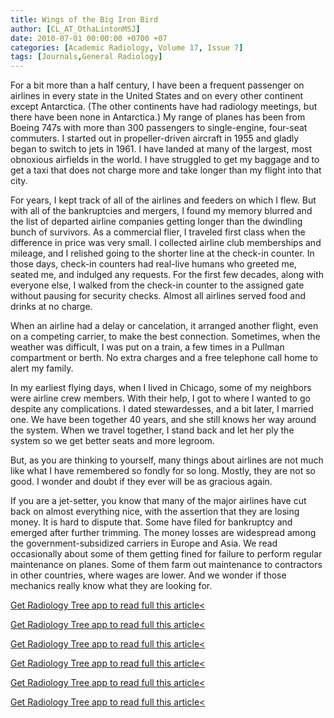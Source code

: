 ```yaml
---
title: Wings of the Big Iron Bird
author: [CL_AT_OthaLintonMSJ]
date: 2010-07-01 00:00:00 +0700 +07
categories: [Academic Radiology, Volume 17, Issue 7]
tags: [Journals,General Radiology]
---
```

For a bit more than a half century, I have been a frequent passenger on airlines in every state in the United States and on every other continent except Antarctica. (The other continents have had radiology meetings, but there have been none in Antarctica.) My range of planes has been from Boeing 747s with more than 300 passengers to single-engine, four-seat commuters. I started out in propeller-driven aircraft in 1955 and gladly began to switch to jets in 1961. I have landed at many of the largest, most obnoxious airfields in the world. I have struggled to get my baggage and to get a taxi that does not charge more and take longer than my flight into that city.

For years, I kept track of all of the airlines and feeders on which I flew. But with all of the bankruptcies and mergers, I found my memory blurred and the list of departed airline companies getting longer than the dwindling bunch of survivors. As a commercial flier, I traveled first class when the difference in price was very small. I collected airline club memberships and mileage, and I relished going to the shorter line at the check-in counter. In those days, check-in counters had real-live humans who greeted me, seated me, and indulged any requests. For the first few decades, along with everyone else, I walked from the check-in counter to the assigned gate without pausing for security checks. Almost all airlines served food and drinks at no charge.

When an airline had a delay or cancelation, it arranged another flight, even on a competing carrier, to make the best connection. Sometimes, when the weather was difficult, I was put on a train, a few times in a Pullman compartment or berth. No extra charges and a free telephone call home to alert my family.

In my earliest flying days, when I lived in Chicago, some of my neighbors were airline crew members. With their help, I got to where I wanted to go despite any complications. I dated stewardesses, and a bit later, I married one. We have been together 40 years, and she still knows her way around the system. When we travel together, I stand back and let her ply the system so we get better seats and more legroom.

But, as you are thinking to yourself, many things about airlines are not much like what I have remembered so fondly for so long. Mostly, they are not so good. I wonder and doubt if they ever will be as gracious again.

If you are a jet-setter, you know that many of the major airlines have cut back on almost everything nice, with the assertion that they are losing money. It is hard to dispute that. Some have filed for bankruptcy and emerged after further trimming. The money losses are widespread among the government-subsidized carriers in Europe and Asia. We read occasionally about some of them getting fined for failure to perform regular maintenance on planes. Some of them farm out maintenance to contractors in other countries, where wages are lower. And we wonder if those mechanics really know what they are looking for.

[Get Radiology Tree app to read full this article<](https://clinicalpub.com/app)

[Get Radiology Tree app to read full this article<](https://clinicalpub.com/app)

[Get Radiology Tree app to read full this article<](https://clinicalpub.com/app)

[Get Radiology Tree app to read full this article<](https://clinicalpub.com/app)

[Get Radiology Tree app to read full this article<](https://clinicalpub.com/app)

[Get Radiology Tree app to read full this article<](https://clinicalpub.com/app)